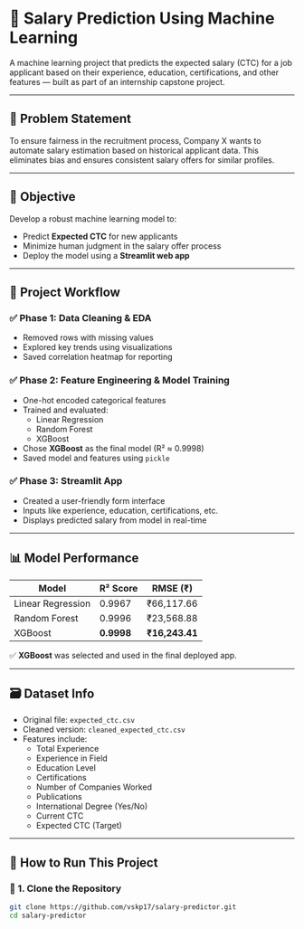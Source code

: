 # 💼 Salary Prediction Using Machine Learning

A machine learning project that predicts the expected salary (CTC) for a job applicant based on their experience, education, certifications, and other features — built as part of an internship capstone project.

---

## 📌 Problem Statement

To ensure fairness in the recruitment process, Company X wants to automate salary estimation based on historical applicant data. This eliminates bias and ensures consistent salary offers for similar profiles.

---

## 🎯 Objective

Develop a robust machine learning model to:
- Predict **Expected CTC** for new applicants
- Minimize human judgment in the salary offer process
- Deploy the model using a **Streamlit web app**

---

## 🧠 Project Workflow

### ✅ Phase 1: Data Cleaning & EDA
- Removed rows with missing values
- Explored key trends using visualizations
- Saved correlation heatmap for reporting

### ✅ Phase 2: Feature Engineering & Model Training
- One-hot encoded categorical features
- Trained and evaluated:
  - Linear Regression
  - Random Forest
  - XGBoost
- Chose **XGBoost** as the final model (R² ≈ 0.9998)
- Saved model and features using `pickle`

### ✅ Phase 3: Streamlit App
- Created a user-friendly form interface
- Inputs like experience, education, certifications, etc.
- Displays predicted salary from model in real-time

---

## 📊 Model Performance

| Model             | R² Score | RMSE (₹)     |
|-------------------|----------|--------------|
| Linear Regression | 0.9967   | ₹66,117.66   |
| Random Forest     | 0.9996   | ₹23,568.88   |
| XGBoost           | **0.9998** | **₹16,243.41** |

✅ **XGBoost** was selected and used in the final deployed app.

---

## 🗃️ Dataset Info

- Original file: `expected_ctc.csv`
- Cleaned version: `cleaned_expected_ctc.csv`
- Features include:
  - Total Experience
  - Experience in Field
  - Education Level
  - Certifications
  - Number of Companies Worked
  - Publications
  - International Degree (Yes/No)
  - Current CTC
  - Expected CTC (Target)

---

## 🚀 How to Run This Project

### 🔧 1. Clone the Repository

```bash
git clone https://github.com/vskp17/salary-predictor.git
cd salary-predictor
